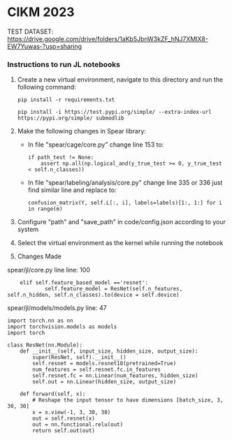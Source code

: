 # CIKM 2023

TEST DATASET: https://drive.google.com/drive/folders/1aKb5JbnW3kZF_hNJ7XMIX8-EW7Yuwas-?usp=sharing


### Instructions to run JL notebooks

1. Create a new virtual environment, navigate to this directory and run the following command:

    ```
    pip install -r requirements.txt
    ```

    ```
    pip install -i https://test.pypi.org/simple/ --extra-index-url https://pypi.org/simple/ submodlib
    ```
2. Make the following changes in Spear library:
    * In file "spear/cage/core.py" change line 153 to:
        ```
        if path_test != None:
            assert np.all(np.logical_and(y_true_test >= 0, y_true_test < self.n_classes))
        ```
    * In file "spear/labeling/analysis/core.py" change line 335 or 336 just find similar line and replace to:
        ```
        confusion_matrix(Y, self.L[:, i], labels=labels)[1:, 1:] for i in range(m)
        ```

3. Configure "path" and "save_path" in code/config.json according to your system

4. Select the virtual environment as the kernel while running the notebook
5. Changes Made

spear/jl/core.py line line: 100
		
        elif self.feature_based_model =='resnet':
		        self.feature_model = ResNet(self.n_features, self.n_hidden, self.n_classes).to(device = self.device)
                
spear/jl/models/models.py line: 47
```
import torch.nn as nn
import torchvision.models as models
import torch

class ResNet(nn.Module):
    def __init__(self, input_size, hidden_size, output_size):
        super(ResNet, self).__init__()
        self.resnet = models.resnet18(pretrained=True)
        num_features = self.resnet.fc.in_features
        self.resnet.fc = nn.Linear(num_features, hidden_size)
        self.out = nn.Linear(hidden_size, output_size)

    def forward(self, x):
        # Reshape the input tensor to have dimensions [batch_size, 3, 30, 30]
        x = x.view(-1, 3, 30, 30)
        out = self.resnet(x)
        out = nn.functional.relu(out)
        return self.out(out)
```
	
